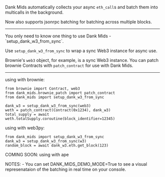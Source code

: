Dank Mids automatically collects your async `eth_call`s and batch them into multicalls in the background.

Now also supports jsonrpc batching for batching across multiple blocks.
<hr>
You only need to know one thing to use Dank Mids - `setup_dank_w3_from_sync`.

Use `setup_dank_w3_from_sync` to wrap a sync Web3 instance for async use.

Brownie's `web3` object, for example, is a sync Web3 instance. You can patch brownie Contracts with `patch_contract` for use with Dank Mids.
<hr>

using with brownie:
```
from brownie import Contract, web3
from dank_mids.brownie_patch import patch_contract
from dank_mids import setup_dank_w3_from_sync

dank_w3 = setup_dank_w3_from_sync(web3)
weth = patch_contract(Contract(0x1234), dank_w3)
total_supply = await weth.totalSupply.coroutine(block_identifier=12345)
```

using with web3py:
```
from dank_mids import setup_dank_w3_from_sync
dank_w3 = setup_dank_w3_from_sync(w3)
random_block = await dank_w3.eth.get_block(123)
```

COMING SOON:
using with ape

NOTES:
    - You can set DANK_MIDS_DEMO_MODE=True to see a visual represenataion of the batching in real time on your console.
